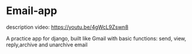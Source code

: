 # Email-app

description video: https://youtu.be/4gWcL9Zswn8

A practice app for django, built like Gmail with basic functions: send, view, reply,archive and unarchive email 
